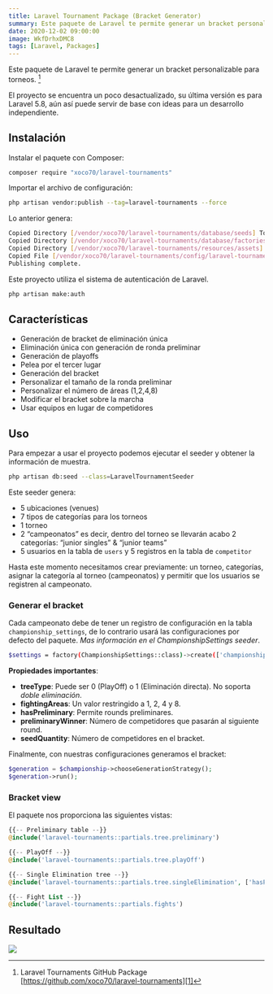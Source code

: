 ```yaml
---
title: Laravel Tournament Package (Bracket Generator)
summary: Este paquete de Laravel te permite generar un bracket personalizable para torneos.
date: 2020-12-02 09:00:00
image: WkfDrhxDMC8
tags: [Laravel, Packages]
---
```


Este paquete de Laravel te permite generar un bracket personalizable para torneos. [^1]

El proyecto se encuentra un poco desactualizado, su última versión es para Laravel 5.8, aún así puede servir de base con ideas para un desarrollo independiente. 

## Instalación

Instalar el paquete con Composer:
```bash
composer require "xoco70/laravel-tournaments"
```

Importar el archivo de configuración:
```bash
php artisan vendor:publish --tag=laravel-tournaments --force
```

Lo anterior genera:
```bash
Copied Directory [/vendor/xoco70/laravel-tournaments/database/seeds] To [/database/seeds]
Copied Directory [/vendor/xoco70/laravel-tournaments/database/factories] To [/database/factories]
Copied Directory [/vendor/xoco70/laravel-tournaments/resources/assets] To [/public/vendor/laravel-tournaments]
Copied File [/vendor/xoco70/laravel-tournaments/config/laravel-tournaments.php] To [/config/laravel-tournaments.php]
Publishing complete.
```

Este proyecto utiliza el sistema de autenticación de Laravel.
```bash
php artisan make:auth
```

## Características

- Generación de bracket de eliminación única
- Eliminación única con generación de ronda preliminar
- Generación de playoffs
- Pelea por el tercer lugar
- Generación del bracket
- Personalizar el tamaño de la ronda preliminar
- Personalizar el número de áreas (1,2,4,8)
- Modificar el bracket sobre la marcha
- Usar equipos en lugar de competidores

## Uso
Para empezar a usar el proyecto podemos ejecutar el seeder y obtener la información de muestra.

```bash
php artisan db:seed --class=LaravelTournamentSeeder
```

Este seeder genera:
- 5 ubicaciones (venues)
- 7 tipos de categorías para los torneos
- 1 torneo
- 2 “campeonatos” es decir, dentro del torneo se llevarán acabo 2 categorías: “junior singles” & “junior teams”
- 5 usuarios en la tabla de `users`  y 5 registros en la tabla de `competitor`

Hasta este momento necesitamos crear previamente: un torneo, categorías, asignar la categoría al torneo (campeonatos) y permitir que los usuarios se registren al campeonato.

### Generar el bracket

Cada campeonato debe de tener un registro de configuración en la tabla `championship_settings`, de lo contrario usará las configuraciones por defecto del paquete. _Mas información en el ChampionshipSettings seeder_.
```bash
$settings = factory(ChampionshipSettings::class)->create(['championship_id' => $championship->id]);
```

**Propiedades importantes**:

- **treeType**: Puede ser 0 (PlayOff) o 1 (Eliminación directa). No soporta _doble eliminación_.
- **fightingAreas**: Un valor restringido a 1, 2, 4 y 8.
- **hasPreliminary**: Permite rounds preliminares. 
- **preliminaryWinner**: Número de competidores que pasarán al siguiente round.
- **seedQuantity**: Número de competidores en el bracket.

Finalmente, con nuestras configuraciones generamos el bracket:

```php
$generation = $championship->chooseGenerationStrategy();
$generation->run();
```

### Bracket view
El paquete nos proporciona las siguientes vistas:

```php
{{-- Preliminary table --}}
@include('laravel-tournaments::partials.tree.preliminary')

{{-- PlayOff --}}
@include('laravel-tournaments::partials.tree.playOff')

{{-- Single Elimination tree --}}
@include('laravel-tournaments::partials.tree.singleElimination', ['hasPreliminary' => 0])

{{-- Fight List --}}
@include('laravel-tournaments::partials.fights')
```

## Resultado
![][image-1]

[^1]:	Laravel Tournaments GitHub Package [https://github.com/xoco70/laravel-tournaments][1]

[1]:	https://github.com/xoco70/laravel-tournaments

[image-1]:	/blog/post/1607039247.png